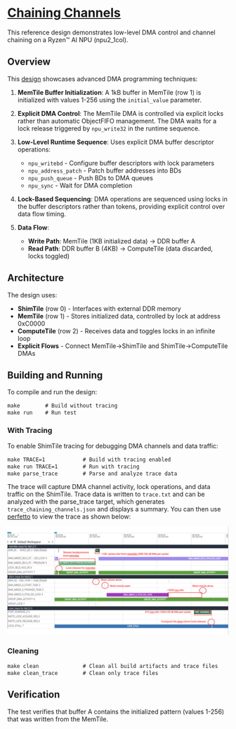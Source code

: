 <!---//===- README.md --------------------------*- Markdown -*-===//
//
// This file is licensed under the Apache License v2.0 with LLVM Exceptions.
// See https://llvm.org/LICENSE.txt for license information.
// SPDX-License-Identifier: Apache-2.0 WITH LLVM-exception
//
// Copyright (C) 2025, Advanced Micro Devices, Inc.
// 
//===----------------------------------------------------------------------===//-->

# <ins>Chaining Channels</ins>

This reference design demonstrates low-level DMA control and channel chaining on a Ryzen™ AI NPU (npu2_1col).

## Overview

This [design](./chaining_channels_placed.py) showcases advanced DMA programming techniques:

1. **MemTile Buffer Initialization**: A 1kB buffer in MemTile (row 1) is initialized with values 1-256 using the `initial_value` parameter.

2. **Explicit DMA Control**: The MemTile DMA is controlled via explicit locks rather than automatic ObjectFIFO management. The DMA waits for a lock release triggered by `npu_write32` in the runtime sequence.

3. **Low-Level Runtime Sequence**: Uses explicit DMA buffer descriptor operations:
   - `npu_writebd` - Configure buffer descriptors with lock parameters
   - `npu_address_patch` - Patch buffer addresses into BDs
   - `npu_push_queue` - Push BDs to DMA queues
   - `npu_sync` - Wait for DMA completion

4. **Lock-Based Sequencing**: DMA operations are sequenced using locks in the buffer descriptors rather than tokens, providing explicit control over data flow timing.

5. **Data Flow**:
   - **Write Path**: MemTile (1KB initialized data) → DDR buffer A
   - **Read Path**: DDR buffer B (4KB) → ComputeTile (data discarded, locks toggled)

## Architecture

The design uses:
- **ShimTile** (row 0) - Interfaces with external DDR memory
- **MemTile** (row 1) - Stores initialized data, controlled by lock at address 0xC0000
- **ComputeTile** (row 2) - Receives data and toggles locks in an infinite loop
- **Explicit Flows** - Connect MemTile→ShimTile and ShimTile→ComputeTile DMAs

## Building and Running

To compile and run the design:
```shell
make        # Build without tracing
make run    # Run test
```

### With Tracing

To enable ShimTile tracing for debugging DMA channels and data traffic:
```shell
make TRACE=1            # Build with tracing enabled
make run TRACE=1        # Run with tracing
make parse_trace        # Parse and analyze trace data
```

The trace will capture DMA channel activity, lock operations, and data traffic on the ShimTile. Trace data is written to `trace.txt` and can be analyzed with the parse_trace target, which generates `trace_chaining_channels.json` and displays a summary. You can then use [perfetto](https://perfetto.dev) to view the trace as shown below:

![Chaining Channels Trace](chaining_channels_trace.png)

### Cleaning

```shell
make clean              # Clean all build artifacts and trace files
make clean_trace        # Clean only trace files
```

## Verification

The test verifies that buffer A contains the initialized pattern (values 1-256) that was written from the MemTile.

